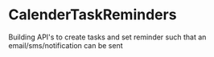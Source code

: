 # CalenderTaskReminders
Building API's to create tasks and set reminder such that an email/sms/notification can be sent
